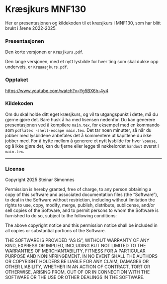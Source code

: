 # Kræsjkurs MNF130
Her er presentasjonen og kildekoden til et kræsjkurs i MNF130, som har blitt brukt i årene 2022-2025. 

### Presentasjonen
Den korte versjonen er `Kræsjkurs.pdf`.

Den lange versjonen, med et nytt lysbilde for hver ting som skal dukke opp underveis, er `Kræææsjkurs.pdf`.

### Opptaket
https://www.youtube.com/watch?v=Yg5BX6h-4y4 

### Kildekoden
Om du skal holde ditt eget kræsjkurs, og vil ta utgangspunkt i dette, må du gjerne gjøre det. Bare husk å ha med lisensen nedenfor. Du kan generere presentasjonen ved å kompilere `main.tex`, for eksempel med en kommando som `pdflatex -shell-escape main.tex`. Det tar noen minutter, så når du jobber med lysbildene anbefales det å kommentere ut kapitlene du ikke jobber med. For å bytte mellom å generere et nytt lysbilde for hver `\pause`, og å ikke gjøre det, kan du fjerne eller legge til nøkkelordet `handout` øverst i `main.tex`.

***

### License
Copyright 2025 Steinar Simonnes

Permission is hereby granted, free of charge, to any person obtaining a copy of this software and associated documentation files (the “Software”), to deal in the Software without restriction, including without limitation the rights to use, copy, modify, merge, publish, distribute, sublicense, and/or sell copies of the Software, and to permit persons to whom the Software is furnished to do so, subject to the following conditions:

The above copyright notice and this permission notice shall be included in all copies or substantial portions of the Software.

THE SOFTWARE IS PROVIDED “AS IS”, WITHOUT WARRANTY OF ANY KIND, EXPRESS OR IMPLIED, INCLUDING BUT NOT LIMITED TO THE WARRANTIES OF MERCHANTABILITY, FITNESS FOR A PARTICULAR PURPOSE AND NONINFRINGEMENT. IN NO EVENT SHALL THE AUTHORS OR COPYRIGHT HOLDERS BE LIABLE FOR ANY CLAIM, DAMAGES OR OTHER LIABILITY, WHETHER IN AN ACTION OF CONTRACT, TORT OR OTHERWISE, ARISING FROM, OUT OF OR IN CONNECTION WITH THE SOFTWARE OR THE USE OR OTHER DEALINGS IN THE SOFTWARE.
